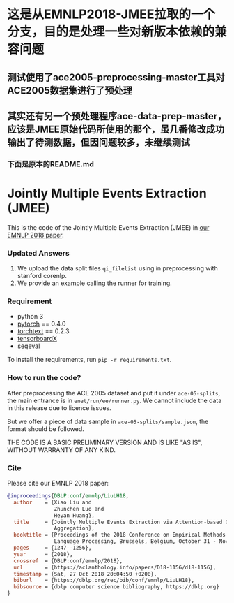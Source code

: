 # 这是从EMNLP2018-JMEE拉取的一个分支，目的是处理一些对新版本依赖的兼容问题
## 测试使用了ace2005-preprocessing-master工具对ACE2005数据集进行了预处理
## 其实还有另一个预处理程序ace-data-prep-master，应该是JMEE原始代码所使用的那个，虽几番修改成功输出了待测数据，但因问题较多，未继续测试
### 下面是原本的README.md

# Jointly Multiple Events Extraction (JMEE)
This is the code of the Jointly Multiple Events Extraction (JMEE) in [our EMNLP 2018 paper](https://arxiv.org/abs/1809.09078).

### Updated Answers

1. We upload the data split files `qi_filelist` using in preprocessing with stanford corenlp.
2. We provide an example calling the runner for training.

### Requirement
- python 3
- [pytorch](http://pytorch.org) == 0.4.0
- [torchtext](https://github.com/pytorch/text) == 0.2.3
- [tensorboardX](https://github.com/lanpa/tensorboard-pytorch)
- [seqeval](https://github.com/chakki-works/seqeval)

To install the requirements, run `pip -r requirements.txt`.

### How to run the code?
After preprocessing the ACE 2005 dataset and put it under `ace-05-splits`, the main entrance is in `enet/run/ee/runner.py`.
We cannot include the data in this release due to licence issues.

But we offer a piece of data sample in `ace-05-splits/sample.json`, the format should be followed.

THE CODE IS A BASIC PRELIMINARY VERSION AND IS LIKE "AS IS", WITHOUT WARRANTY OF ANY KIND.

### Cite
Please cite our EMNLP 2018 paper:
```bibtex
@inproceedings{DBLP:conf/emnlp/LiuLH18,
  author    = {Xiao Liu and
               Zhunchen Luo and
               Heyan Huang},
  title     = {Jointly Multiple Events Extraction via Attention-based Graph Information
               Aggregation},
  booktitle = {Proceedings of the 2018 Conference on Empirical Methods in Natural
               Language Processing, Brussels, Belgium, October 31 - November 4, 2018},
  pages     = {1247--1256},
  year      = {2018},
  crossref  = {DBLP:conf/emnlp/2018},
  url       = {https://aclanthology.info/papers/D18-1156/d18-1156},
  timestamp = {Sat, 27 Oct 2018 20:04:50 +0200},
  biburl    = {https://dblp.org/rec/bib/conf/emnlp/LiuLH18},
  bibsource = {dblp computer science bibliography, https://dblp.org}
}
```
